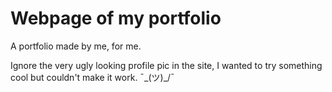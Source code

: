 # Webpage of my portfolio
A portfolio made by me, for me.

Ignore the very ugly looking profile pic in the site, I wanted to try something cool but couldn't make it work.
¯\_(ツ)_/¯ 
